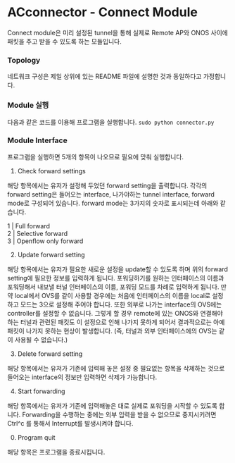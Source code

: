 # ACconnector - Connect Module

Connect module은 미리 설정된 tunnel을 통해 실제로 Remote AP와 ONOS 사이에 패킷을 주고 받을 수 있도록 하는 모듈입니다.

### Topology
네트워크 구성은 제일 상위에 있는 README 파일에 설명한 것과 동일하다고 가정합니다.

### Module 실행
다음과 같은 코드를 이용해 프로그램을 실행합니다.
`sudo python connector.py`

### Module Interface
프로그램을 실행하면 5개의 항목이 나오므로 필요에 맞춰 실행합니다.

1. Check forward settings

  해당 항목에서는 유저가 설정해 두었던 forward setting을 출력합니다.
  각각의 forward setting은 들어오는 interface, 나가야하는 tunnel interface, forward mode로 구성되어 있습니다.
  forward mode는 3가지의 숫자로 표시되는데 아래와 같습니다.

  1 | Full forward  
  2 | Selective forward  
  3 | Openflow only forward  
  
2. Update forward setting

  해당 항목에서는 유저가 필요한 새로운 설정을 update할 수 있도록 하며 위의 forward setting에 필요한 정보를 입력하게 됩니다.
  포워딩하기를 원하는 인터페이스의 이름과 포워딩해서 내보낼 터널 인터페이스의 이름, 포워딩 모드를 차례로 입력하게 됩니다.
  만약 local에서 OVS를 같이 사용할 경우에는 처음에 인터페이스의 이름을 local로 설정하고 모드는 3으로 설정해 주어야 합니다.
  또한 외부로 나가는 interface의 OVS에는 controller를 설정할 수 없습니다. 그렇게 할 경우 remote에 있는 ONOS와 연결해야 하는 터널과 관련된 패킷도 이 설정으로 인해 나가지 못하게 되어서 결과적으로는 아예 패킷이 나가지 못하는 현상이 발생합니다. (즉, 터널과 외부 인터페이스에의 OVS는 같이 사용될 수 없습니다.)
  
3. Delete forward setting

  해당 항목에서는 유저가 기존에 입력해 놓은 설정 중 필요없는 항목을 삭제하는 것으로 들어오는 interface의 정보만 입력하면 삭제가 가능합니다.
  
4. Start forwarding
  
  해당 항목에서는 유저가 기존에 입력해놓은 대로 실제로 포워딩을 시작할 수 있도록 합니다. Forwarding을 수행하는 중에는 외부 입력을 받을 수 없으므로 중지시키려면 Ctrl^c 를 통해서 Interrupt를 발생시켜야 합니다.
  
0. Program quit
  
  해당 항목은 프로그램을 종료시킵니다.
